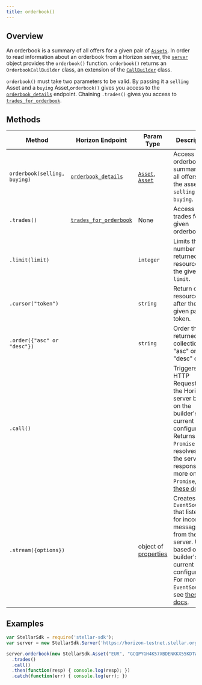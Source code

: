 ```yaml
---
title: orderbook()
---
```


## Overview

An orderbook is a summary of all offers for a given pair of [`Assets`](http://stellar.org/developers/learn/concepts/assets.html).  In order to read information about an orderbook from a Horizon server, the [`server`](./server.md) object provides the `orderbook()` function. `orderbook()` returns an `OrderbookCallBuilder` class, an extension of the [`CallBuilder`](./call_builder.md) class.

`orderbook()` must take two parameters to be valid. By passing it a `selling` Asset and a `buying` Asset,`orderbook()` gives you access to the [`orderbook_details`](https://stellar.org/developers/horizon/reference/orderbook_details.html) endpoint.  Chaining `.trades()` gives you access to [`trades_for_orderbook`](https://stellar.org/developers/horizon/reference/trades-for-orderbook.html).

## Methods

| Method | Horizon Endpoint | Param Type | Description |
| --- | --- | --- | --- |
| `orderbook(selling, buying)` | [`orderbook_details`](https://stellar.org/developers/horizon/reference/orderbook_details.html) | [`Asset`](https://github.com/stellar/js-stellar-base/blob/master/src/asset.js), [`Asset`](https://github.com/stellar/js-stellar-base/blob/master/src/asset.js) | Access orderbook summary of all offers with the assets `selling` and `buying`. |
| `.trades()` | [`trades_for_orderbook`](https://stellar.org/developers/horizon/reference/trades-for-orderbook.html) | None | Access trades for the given orderbook. |
| `.limit(limit)` | | `integer` | Limits the number of returned resources to the given `limit`.|
| `.cursor("token")` | | `string` | Return only resources after the given paging token. |
| `.order({"asc" or "desc"})` | | `string` |  Order the returned collection in "asc" or "desc" order. |
| `.call()` | | | Triggers a HTTP Request to the Horizon server based on the builder's current configuration.  Returns a `Promise` that resolves to the server's response.  For more on `Promise`, see [these docs](https://developer.mozilla.org/en-US/docs/Web/JavaScript/Reference/Global_Objects/Promise).|
| `.stream({options})` | | object of [properties](https://developer.mozilla.org/en-US/docs/Web/API/EventSource#Properties) | Creates an `EventSource` that listens for incoming messages from the server.  URL based on builder's current configuration.  For more on `EventSource`, see [these docs](https://developer.mozilla.org/en-US/docs/Web/API/EventSource). |

## Examples

```js
var StellarSdk = require('stellar-sdk');
var server = new StellarSdk.Server('https://horizon-testnet.stellar.org');

server.orderbook(new StellarSdk.Asset("EUR", "GCQPYGH4K57XBDENKKX55KDTWOTK5WDWRQOH2LHEDX3EKVIQRLMESGBG"), new StellarSdk.Asset("USD", "GC23QF2HUE52AMXUFUH3AYJAXXGXXV2VHXYYR6EYXETPKDXZSAW67XO4"))
  .trades()
  .call()
  .then(function(resp) { console.log(resp); })
  .catch(function(err) { console.log(err); })
```
